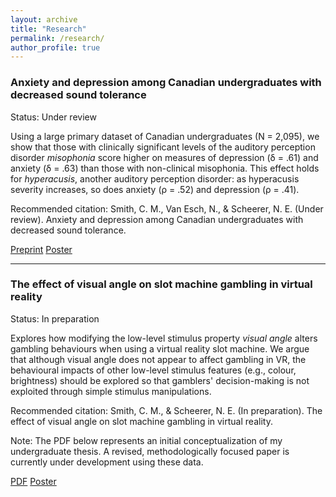 ```yaml
---
layout: archive
title: "Research"
permalink: /research/
author_profile: true
---
```


### Anxiety and depression among Canadian undergraduates with decreased sound tolerance

Status: Under review

Using a large primary dataset of Canadian undergraduates (N = 2,095), we show that those with clinically significant levels of the auditory perception disorder *misophonia* score higher on measures of depression (δ = .61) and anxiety (δ = .63) than those with non-clinical misophonia. This effect holds for *hyperacusis*, another auditory perception disorder: as hyperacusis severity increases, so does anxiety (ρ = .52) and depression (ρ = .41).

Recommended citation: Smith, C. M., Van Esch, N., & Scheerer, N. E. (Under review). Anxiety and depression among Canadian undergraduates with decreased sound tolerance. 

[Preprint](/assets/pdfs/Smith_etal_DST_Depression_Anxiety.pdf) [Poster](/assets/pdfs/_Smith_Carter_SONA2025.pdf)

---

### The effect of visual angle on slot machine gambling in virtual reality

Status: In preparation

Explores how modifying the low-level stimulus property *visual angle* alters gambling behaviours when using a virtual reality slot machine. We argue that although visual angle does not appear to affect gambling in VR, the behavioural impacts of other low-level stimulus features (e.g., colour, brightness) should be explored so that gamblers' decision-making is not exploited through simple stimulus manipulations.

Recommended citation: Smith, C. M., & Scheerer, N. E. (In preparation). The effect of visual angle on slot machine gambling in virtual reality.

Note: The PDF below represents an initial conceptualization of my undergraduate thesis. A revised, methodologically focused paper is currently under development using these data.

[PDF](/assets/pdfs/Smith_Carter_UG_Thesis.pdf) [Poster](/assets/pdfs/_Smith_Carter_PS499.pdf)

